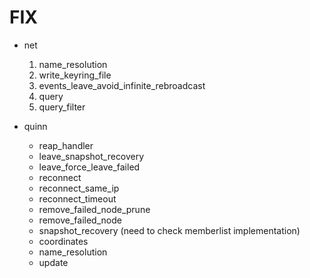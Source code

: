 # FIX

- net
  1. name_resolution
  2. write_keyring_file
  3. events_leave_avoid_infinite_rebroadcast
  4. query
  5. query_filter

- quinn
  - reap_handler
  - leave_snapshot_recovery
  - leave_force_leave_failed
  - reconnect
  - reconnect_same_ip
  - reconnect_timeout
  - remove_failed_node_prune
  - remove_failed_node
  - snapshot_recovery (need to check memberlist implementation)
  - coordinates
  - name_resolution
  - update
